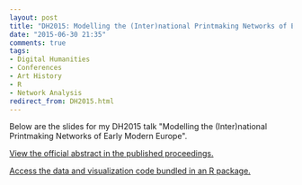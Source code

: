 ```yaml
---
layout: post
title: "DH2015: Modelling the (Inter)national Printmaking Networks of Early Modern Europe"
date: "2015-06-30 21:35"
comments: true
tags:
- Digital Humanities
- Conferences
- Art History
- R
- Network Analysis
redirect_from: DH2015.html
---
```


Below are the slides for my DH2015 talk "Modelling the (Inter)national Printmaking Networks of Early Modern Europe".

[View the official abstract in the published proceedings.](http://dh2015.org/abstracts/xml/LINCOLN_Matthew_Modelling_the__Inter_National_Pri/LINCOLN_Matthew_Modelling_the__Inter_National_Printmaki.html)

[Access the data and visualization code bundled in an R package.](http://artinterp.org/dh2015/dh2015_0.1.tar.gz)

<script async class="speakerdeck-embed" data-id="52b80212233c461e95b4e0bf9d7f95da" data-ratio="1.33333333333333" src="//speakerdeck.com/assets/embed.js"></script>
